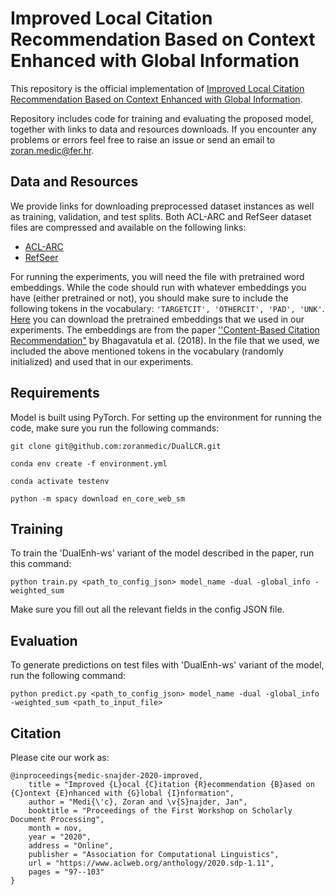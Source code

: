 # Improved Local Citation Recommendation Based on Context Enhanced with Global Information

This repository is the official implementation of [Improved Local Citation Recommendation Based on Context Enhanced with Global Information](https://www.aclweb.org/anthology/2020.sdp-1.11). 

Repository includes code for training and evaluating the proposed model, together with links to data and resources downloads. If you encounter any problems or errors feel free to raise an issue or send an email to <zoran.medic@fer.hr>.

## Data and Resources

We provide links for downloading preprocessed dataset instances as well as training, validation, and test splits. Both ACL-ARC and RefSeer dataset files are compressed and available on the following links:
* [ACL-ARC](https://drive.google.com/file/d/1i-0cmwTM7rBL937PoPBK3mFLvGBusJLS/view?usp=sharing)
* [RefSeer](https://drive.google.com/file/d/13ueqHTn2863EJRVhsK2Itxc2OovlBd0f/view?usp=sharing)

For running the experiments, you will need the file with pretrained word embeddings. While the code should run with whatever embeddings you have (either pretrained or not), you should make sure to include the following tokens in the vocabulary: `'TARGETCIT', 'OTHERCIT', 'PAD', 'UNK'`. 
[Here](https://drive.google.com/file/d/1iiIu1Rz9iGPXs4La5_57CcJVQ8dxEc5j/view?usp=sharing) you can download the pretrained embeddings that we used in our experiments. The embeddings are from the paper [''Content-Based Citation Recommendation"](https://www.aclweb.org/anthology/N18-1022/) by Bhagavatula et al. (2018). In the file that we used, we included the above mentioned tokens in the vocabulary (randomly initialized) and used that in our experiments.

## Requirements

Model is built using PyTorch. For setting up the environment for running the code, make sure you run the following commands:

```
git clone git@github.com:zoranmedic/DualLCR.git

conda env create -f environment.yml

conda activate testenv

python -m spacy download en_core_web_sm

```

## Training

To train the 'DualEnh-ws' variant of the model described in the paper, run this command:

```train
python train.py <path_to_config_json> model_name -dual -global_info -weighted_sum
```

Make sure you fill out all the relevant fields in the config JSON file.


## Evaluation

To generate predictions on test files with 'DualEnh-ws' variant of the model, run the following command:

```eval
python predict.py <path_to_config_json> model_name -dual -global_info -weighted_sum <path_to_input_file>
```


## Citation

Please cite our work as:
```
@inproceedings{medic-snajder-2020-improved,
    title = "Improved {L}ocal {C}itation {R}ecommendation {B}ased on {C}ontext {E}nhanced with {G}lobal {I}nformation",
    author = "Medi{\'c}, Zoran and \v{S}najder, Jan",
    booktitle = "Proceedings of the First Workshop on Scholarly Document Processing",
    month = nov,
    year = "2020",
    address = "Online",
    publisher = "Association for Computational Linguistics",
    url = "https://www.aclweb.org/anthology/2020.sdp-1.11",
    pages = "97--103"
}
```